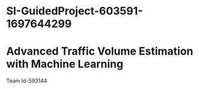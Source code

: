 # SI-GuidedProject-603591-1697644299

# Advanced Traffic Volume Estimation with Machine Learning
Team Id-593144
